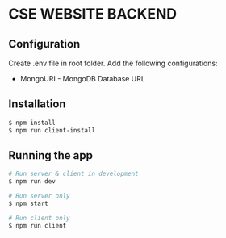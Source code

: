 # CSE WEBSITE BACKEND


## Configuration

Create .env file in root folder. Add the following configurations:

- MongoURI - MongoDB Database URL

## Installation

```bash
$ npm install
$ npm run client-install
```

## Running the app

```bash
# Run server & client in development
$ npm run dev

# Run server only
$ npm start

# Run client only
$ npm run client
```

